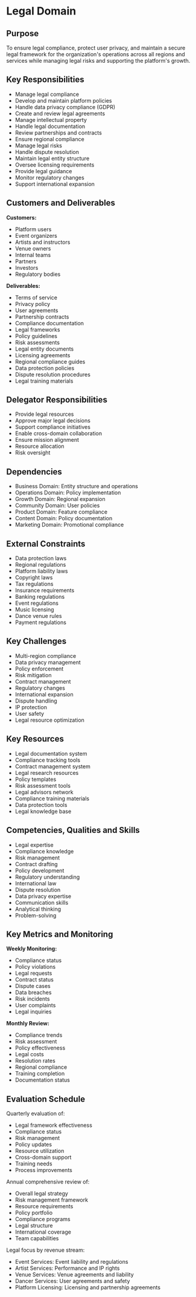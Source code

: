 # Legal Domain

## Purpose

To ensure legal compliance, protect user privacy, and maintain a secure legal framework for the organization's operations across all regions and services while managing legal risks and supporting the platform's growth.

## Key Responsibilities

- Manage legal compliance
- Develop and maintain platform policies
- Handle data privacy compliance (GDPR)
- Create and review legal agreements
- Manage intellectual property
- Handle legal documentation
- Review partnerships and contracts
- Ensure regional compliance
- Manage legal risks
- Handle dispute resolution
- Maintain legal entity structure
- Oversee licensing requirements
- Provide legal guidance
- Monitor regulatory changes
- Support international expansion

## Customers and Deliverables

**Customers:**

- Platform users
- Event organizers
- Artists and instructors
- Venue owners
- Internal teams
- Partners
- Investors
- Regulatory bodies

**Deliverables:**

- Terms of service
- Privacy policy
- User agreements
- Partnership contracts
- Compliance documentation
- Legal frameworks
- Policy guidelines
- Risk assessments
- Legal entity documents
- Licensing agreements
- Regional compliance guides
- Data protection policies
- Dispute resolution procedures
- Legal training materials

## Delegator Responsibilities

- Provide legal resources
- Approve major legal decisions
- Support compliance initiatives
- Enable cross-domain collaboration
- Ensure mission alignment
- Resource allocation
- Risk oversight

## Dependencies

- Business Domain: Entity structure and operations
- Operations Domain: Policy implementation
- Growth Domain: Regional expansion
- Community Domain: User policies
- Product Domain: Feature compliance
- Content Domain: Policy documentation
- Marketing Domain: Promotional compliance

## External Constraints

- Data protection laws
- Regional regulations
- Platform liability laws
- Copyright laws
- Tax regulations
- Insurance requirements
- Banking regulations
- Event regulations
- Music licensing
- Dance venue rules
- Payment regulations

## Key Challenges

- Multi-region compliance
- Data privacy management
- Policy enforcement
- Risk mitigation
- Contract management
- Regulatory changes
- International expansion
- Dispute handling
- IP protection
- User safety
- Legal resource optimization

## Key Resources

- Legal documentation system
- Compliance tracking tools
- Contract management system
- Legal research resources
- Policy templates
- Risk assessment tools
- Legal advisors network
- Compliance training materials
- Data protection tools
- Legal knowledge base

## Competencies, Qualities and Skills

- Legal expertise
- Compliance knowledge
- Risk management
- Contract drafting
- Policy development
- Regulatory understanding
- International law
- Dispute resolution
- Data privacy expertise
- Communication skills
- Analytical thinking
- Problem-solving

## Key Metrics and Monitoring

**Weekly Monitoring:**

- Compliance status
- Policy violations
- Legal requests
- Contract status
- Dispute cases
- Data breaches
- Risk incidents
- User complaints
- Legal inquiries

**Monthly Review:**

- Compliance trends
- Risk assessment
- Policy effectiveness
- Legal costs
- Resolution rates
- Regional compliance
- Training completion
- Documentation status

## Evaluation Schedule

Quarterly evaluation of:

- Legal framework effectiveness
- Compliance status
- Risk management
- Policy updates
- Resource utilization
- Cross-domain support
- Training needs
- Process improvements

Annual comprehensive review of:

- Overall legal strategy
- Risk management framework
- Resource requirements
- Policy portfolio
- Compliance programs
- Legal structure
- International coverage
- Team capabilities

Legal focus by revenue stream:

- Event Services: Event liability and regulations
- Artist Services: Performance and IP rights
- Venue Services: Venue agreements and liability
- Dancer Services: User agreements and safety
- Platform Licensing: Licensing and partnership agreements
